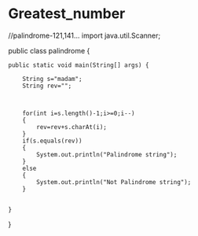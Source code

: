 # Greatest_number
//palindrome-121,141...
import java.util.Scanner;


public class palindrome {

	public static void main(String[] args) {
		
		String s="madam";
		String rev="";
		
		
		
		for(int i=s.length()-1;i>=0;i--)
		{
			rev=rev+s.charAt(i);
		}
		if(s.equals(rev))
		{
			System.out.println("Palindrome string");
		}
		else
		{
			System.out.println("Not Palindrome string");
		}
		

	}

}
